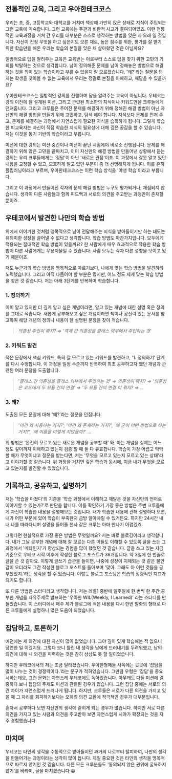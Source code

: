 ## 전통적인 교육, 그리고 우아한테크코스

우리는 초, 중, 고등학교와 대학교를 거치며 책상에 가만히 앉은 상태로 지식이 주입되는 그런 교육에 익숙합니다. 그런 교육에는 주관과 비판적 사고가 결여되어있죠. 이런 전통적인 교육과정을 거쳐 간 우리들 대부분은 스스로 생각하는 방법을 잊은 지 오래 일 것입니다. 자신이 진정 무엇을 하고 싶은지도 모른 채로, 높은 점수를 위한, 평가를 잘 받기 위한 학습만을 해온 우리는 학습의 본질을 잊은 채 살아왔던 것은 아닐까요?

일방적으로 답을 알려주는 교육은 교육받는 이로부터 스스로 답을 찾기 위한 고민의 기회를 박탈하는 것으로 생각합니다. 남이 정의해준 문제를 남이 정해놓은 방법으로 해결하는 것을 의미 있는 학습이라고 부를 수 있을지 잘 모르겠습니다. '왜?'라는 질문을 던지는 학생을 찾아볼 수 없는 교육에서 우리는 정말로 본질을 이해하고, 깨달을 수 있을까요?

우아한테크코스는 일방적인 강의를 진행하며 답을 알려주는 교육이 아닙니다. 우테코는 강의 이전에 잘 설계된 미션, 그리고 관련된 최소한의 지식이나 키워드만을 크루들에게 던져줍니다. 그리고 크루들은 주어진 문제를 해결하기 위해 정해진 해결 방법이 아닌 자신만의 해결 방법을 만들기 위해 고민하고, 탐색 해야 합니다. 지식보다 문제를 먼저 주고, 문제를 해결하는 과정에서 자연스럽게 필요한 지식을 습득하게 됩니다. 그렇게 학습한 피교육자는 자신이 직접 학습한 지식의 필요성에 대해 깊은 공감을 할 수 있습니다. 저는 이것을 동기 기반의 학습이라고 부릅니다.

미션에 대한 강의는 미션 중간이나 미션이 끝난 시점에야 비로소 진행됩니다. 문제를 해결하기 위해 많은 고민을 끝마치고, 이미 자신만의 해결 방법을 만들어낸 상황에서 듣는 강의는 우리 크루들에게는 '정답'이 아닌 '새로운 관점'이죠. 이 과정에서 잘못 알고 있던 내용을 교정할 수 있고, 모호하게 알고 있던 부분이 좀 더 선명해지게 됩니다. 이를 흔히 플립러닝이라고 부르며, 우아한테크코스는 이런 학습 방식을 '야생 학습'이라고 부릅니다.

그리고 이 과정에서 만들어진 각자의 문제 해결 방법은 누구도 평가되거나, 채점되지 않습니다. 생각이 다른 사람들과 함께 피드백과 서로의 의견을 주고받는 과정만이 존재할 뿐이죠.

## 우테코에서 발견한 나만의 학습 방법

위에서 이야기한 것처럼 맹목적으로 남이 전달해주는 지식을 받아들이기만 하는 태도는 유의미한 성장을 끌어낼 수 없다고 생각합니다. 학습 방법도 마찬가지입니다. 모두에게 적용되는 절대적인 학습 방법이 있을까요? 한 사람에게 매우 효과적으로 작용한 학습 방법이 다른 사람에게는 무용지물일 수 있습니다. 사람 모두는 각자 다른 성향을 보이고 있기 때문이죠.

저도 누군가의 학습 방법을 맹목적으로 따르기보다, 나에게 맞는 학습 방법을 발견하려 노력했습니다. 그리고 아직 다듬어야 할 부분은 많지만, 어느 정도 제게 맞는 학습 방법을 찾은 것 같습니다. 저는 아래 3단계를 반복하며 학습합니다.

### 1. 정의하기

이미 알고 있지만 더 깊게 알고 싶은 개념이라면, 알고 있는 개념에 대한 설명 혹은 정의를 그대로 적습니다. 새롭게 공부해보고 싶은 개념이라면 책이나 공신력 있는 문서를 참고하여 해당 개념의 정의나 내용이 잘 설명된 문장을 찾아 적습니다.

> _의존성 주입이 뭐지? ⇒ '객체 간 의존성을 클래스 외부에서 주입하는 것'_

### 2. 키워드 발견

적은 문장에서 핵심 키워드, 특히 잘 모르고 있는 키워드를 발견하고, '1. 정의하기’ 단계를 다시 수행합니다. 이 과정을 일정 수준까지 반복하여 최초 공부하고자 했던 개념과 관련된 여러 문장을 도출합니다.

> _'클래스 간 의존성을 클래스 외부에서 주입하는 것' ⇒ 의존성이 뭐지? ⇒ '의존성은 코드에서 두 모듈 간의 연결' ⇒ '두 모듈 간의 연결'이 뭐지? ⇒ ..._

### 3. 왜?

도출된 모든 문장에 대해 '왜?'라는 질문을 던집니다.

> _'이건 왜 사용하는 거지?', '이건 왜 존재하는 거지?', '왜 굳이 이런 방법으로 하는 거지?', '왜 이름을 이렇게 지었을까?' ..._

위 방법은 '완전히 모르고 있는 새로운 개념을 공부할 때’ 와 '아는 개념을 실제는 어느 정도 깊이까지 이해하고 있는지 검증'할 때 둘 다 유효합니다. 학습이 가장 어렵고 막막할 때가 무엇이냐고 질문을 받는다면, 저는 '무엇을 모르고 있는지 모르고 있는 상태'라고 이야기할 것 같습니다. 위 과정을 거치면 깊은 학습과 동시에, 지금 내가 무엇을 모르고 있는지를 발견할 수 있었습니다.

## 기록하고, 공유하고, 설명하기

저는 '학습을 마쳤다’의 기준을 '학습 과정에서 이해하고 깨달은 것을 자신만의 언어로 이야기할 수 있는가?’로 판단을 합니다. 이를 확인하기 가장 좋은 방법은 주변 크루들에게 자신이 학습한 내용을 설명해보는 것입니다. 내가 학습한 내용에 관해 설명하다 보면, 내가 어떤 부분에 있어 학습이 부족한지 금방 알아차릴 수 있거든요. 하지만 24시간 내내 나를 따라다니며 설명을 들어줄 천사 같은 크루는 아마 만나기 어렵겠죠.

그렇다면 현실적으로 가장 좋은 방법은 무엇일까요? 저는 바로 블로깅이라고 생각합니다. 내가 그날 공부한 개념에 대해 잘 모르는 다른 이들도 이해할 수 있도록 글을 쓰는 그 과정에서 '메타인지'가 향상되는 경험을 많이 했었던 것 같습니다. 글을 쓰고 있는 지금 기준으로 우테코 시작 이후에 작성한 블로그 포스트가 36개입니다. 약 3일에 한 번꼴로 글을 쓴 것 같아요. 이렇게 글쓰기 습관을 들이면, 나중에 성장이 지체되는 것 같은 불안감이 오더라도 그간 작성한 블로그 포스트를 돌아보며 '맞아. 그래도 아 이런 것들을 공부했었지.’라는 생각을 할 수 있습니다. 이렇듯 블로그 포스팅은 학습의 정량적인 지표가 되기도 합니다.

또 다른 방법은 스터디라고 생각합니다. 저는 레벨1 중반에 일주일에 한 번씩 한 주간 공부한 개념을 자유주제로 발표하는 '우아한 WIL(Weekly, I Learned)’ 라는 스터디를 만들었습니다. 이 스터디에서 매주 제가 블로그에 적은 내용을 다시 한번 발화의 형태로 다른 크루들에게 설명하니 많은 도움이 되었습니다.

## 잡담하고, 토론하기

예전에는 제 의견에 대한 자신이 많이 없었습니다. 그야 깊이 있게 학습해본 적 없으니 당연한 일 이겠지요. 그렇다 보니 틀린 내 생각을 남에게 드러내기를 두려워했고, 남의 의견에 대해 내 의견을 피력하는 것은 감히 상상도 못 할 일이었습니다.

하지만 우테코에서의 저는 조금 달라졌습니다. 우아한형제들 사옥에는 곳곳에 '잡담을 많이 나누는 것이 경쟁력이다.’라는 문구가 적혀있습니다. 그만큼 우형은 '잡담'을 중요시하는데요, 그런 문화는 자연스레 우테코에도 녹아있습니다. 아무래도 다들 미션에 열중하다 보니 잡담의 주제도 미션과 관련된 경우가 많습니다. 그런 잡담 중에는 서로의 의견 차이가 자연스럽게 드러나게 됩니다. 하지만, 크루들은 서로가 다른 의견을 가지고 있을 때 그 자리를 회피하기보다는 오히려 의견 교환에 적극적인 경우가 대부분입니다.

혼자서 공부하다 보면 자신만의 생각에 갇히게 되는 경우가 많습니다. 하지만 서로 다른 의견을 가지고 있는 사람과 의견을 주고받아 보면 자연스럽게 시야가 확장되는 것을 자주 경험했습니다.

## 마치며

우테코는 타인의 생각을 수동적으로 받아들이던 과거의 나로부터 탈피하여, 나만의 생각을 만들어가는 과정이라는 생각이 많이 듭니다. 제일 중요한 것은 타인의 생각을 맹목적으로 따르지 않기인 것 같습니다. 다른 모든 크루분들도 '동의되지 않은 권위에 굴복하지 않기'를 바라며, 글을 마치겠습니다 😁

